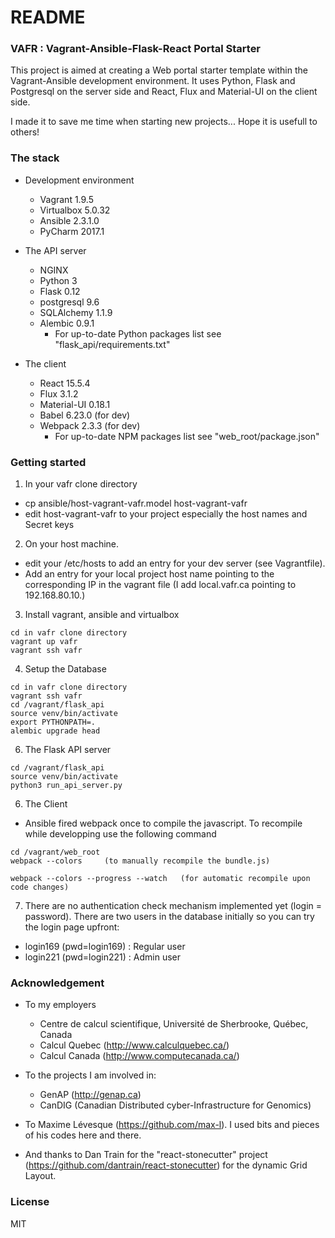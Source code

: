 # README #

### VAFR : Vagrant-Ansible-Flask-React Portal Starter ###

This project is aimed at creating a Web portal starter template within the Vagrant-Ansible 
development environment. It uses Python, Flask and Postgresql on the server side and React, 
Flux and Material-UI on the client side.

I made it to save me time when starting new projects... Hope it is usefull to others!

### The stack ###

- Development environment
    - Vagrant         1.9.5
    - Virtualbox      5.0.32
    - Ansible         2.3.1.0
    - PyCharm         2017.1


- The API server
    - NGINX         
    - Python        3
    - Flask         0.12
    - postgresql    9.6
    - SQLAlchemy    1.1.9
    - Alembic       0.9.1
        - For up-to-date Python packages list see "flask_api/requirements.txt"
        
        
- The client
    - React         15.5.4
    - Flux          3.1.2
    - Material-UI   0.18.1
    - Babel         6.23.0     (for dev)
    - Webpack       2.3.3      (for dev)
        - For up-to-date NPM packages list see "web_root/package.json"


### Getting started ###

1) In your vafr clone directory
- cp ansible/host-vagrant-vafr.model host-vagrant-vafr
- edit host-vagrant-vafr to your project especially the host names and Secret keys

2)  On your host machine. 
- edit your /etc/hosts to add an entry for your dev server (see Vagrantfile). 
- Add an entry for your local project host name pointing to the corresponding IP 
in the vagrant file (I add local.vafr.ca pointing to 192.168.80.10.)

3) Install vagrant, ansible and virtualbox
```
cd in vafr clone directory
vagrant up vafr
vagrant ssh vafr

```

4) Setup the Database
```
cd in vafr clone directory
vagrant ssh vafr
cd /vagrant/flask_api
source venv/bin/activate
export PYTHONPATH=.
alembic upgrade head
```


6) The Flask API server
```
cd /vagrant/flask_api
source venv/bin/activate
python3 run_api_server.py
```

6) The Client
- Ansible fired webpack once to compile the javascript. To recompile while 
developping use the following command
```
cd /vagrant/web_root
webpack --colors     (to manually recompile the bundle.js)

webpack --colors --progress --watch   (for automatic recompile upon code changes)
```
7) There are no authentication check mechanism implemented yet (login = password).
There are two users in the database initially so you can try the login page upfront:
- login169 (pwd=login169) : Regular user
- login221 (pwd=login221) : Admin user

### Acknowledgement ###
- To my employers
    - Centre de calcul scientifique, Université de Sherbrooke, Québec, Canada
    - Calcul Quebec (http://www.calculquebec.ca/)
    - Calcul Canada (http://www.computecanada.ca/)
    
- To the projects I am involved in:
    - GenAP (http://genap.ca)
    - CanDIG (Canadian Distributed cyber-Infrastructure for Genomics)
    
- To Maxime Lévesque (https://github.com/max-l). I used bits and pieces of his 
codes here and there.
     

- And thanks to Dan Train for the "react-stonecutter" project (https://github.com/dantrain/react-stonecutter)
for the dynamic Grid Layout.

### License ###
MIT
